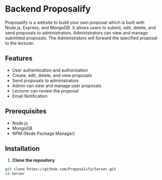 # Backend Proposalify

Proposalify is a website to build your own proposal which is built with Node.js, Express, and MongoDB. It allows users to submit, edit, delete, and send proposals to administrators. Administrators can view and manage submitted proposals. The Administrators will forward
the specified proposal to the lecturer.

## Features

- User authentication and authorization
- Create, edit, delete, and view proposals
- Send proposals to administrators
- Admin can view and manage user proposals
- Lecturer can review the proposal
- Email Notification

## Prerequisites

- Node.js
- MongoDB
- NPM (Node Package Manager)

## Installation

1. **Clone the repository**

```bash
git clone https://github.com/Proposalify/Server.git
cd Server


